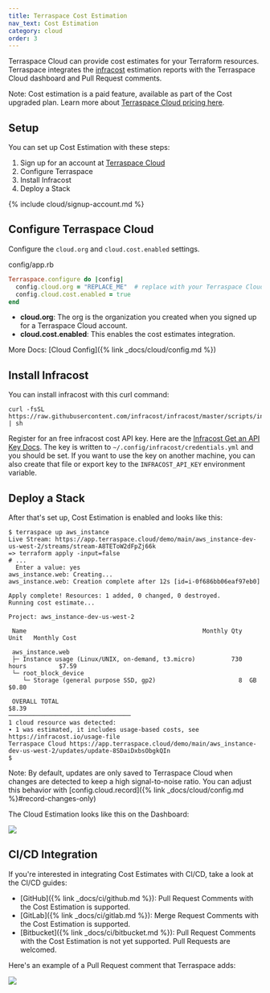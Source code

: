 ```yaml
---
title: Terraspace Cost Estimation
nav_text: Cost Estimation
category: cloud
order: 3
---
```


Terraspace Cloud can provide cost estimates for your Terraform resources. Terraspace integrates the [infracost](https://www.infracost.io/) estimation reports with the Terraspace Cloud dashboard and Pull Request comments.

Note: Cost estimation is a paid feature, available as part of the Cost upgraded plan. Learn more about [Terraspace Cloud pricing here](https://app.terraspace.cloud/pricing?type=cost).

## Setup

You can set up Cost Estimation with these steps:

1. Sign up for an account at [Terraspace Cloud](https://app.terraspace.cloud)
2. Configure Terraspace
3. Install Infracost
4. Deploy a Stack

{% include cloud/signup-account.md %}

## Configure Terraspace Cloud

Configure the `cloud.org` and `cloud.cost.enabled` settings.

config/app.rb

```ruby
Terraspace.configure do |config|
  config.cloud.org = "REPLACE_ME"  # replace with your Terraspace Cloud org name
  config.cloud.cost.enabled = true
end
```

* **cloud.org**: The org is the organization you created when you signed up for a Terraspace Cloud account.
* **cloud.cost.enabled**: This enables the cost estimates integration.

More Docs: [Cloud Config]({% link _docs/cloud/config.md %})

## Install Infracost

You can install infracost with this curl command:

    curl -fsSL https://raw.githubusercontent.com/infracost/infracost/master/scripts/install.sh | sh

Register for an free infracost cost API key. Here are the [Infracost Get an API Key Docs](https://www.infracost.io/docs/#2-get-api-key). The key is written to  `~/.config/infracost/credentials.yml` and you should be set. If you want to  use the key on another machine, you can also create that file or export key to the `INFRACOST_API_KEY` environment variable.

## Deploy a Stack

After that's set up, Cost Estimation is enabled and looks like this:

    $ terraspace up aws_instance
    Live Stream: https://app.terraspace.cloud/demo/main/aws_instance-dev-us-west-2/streams/stream-A8TEToW2dFpZj66k
    => terraform apply -input=false
    # ...
      Enter a value: yes
    aws_instance.web: Creating...
    aws_instance.web: Creation complete after 12s [id=i-0f686bb06eaf97eb0]

    Apply complete! Resources: 1 added, 0 changed, 0 destroyed.
    Running cost estimate...

    Project: aws_instance-dev-us-west-2

     Name                                                 Monthly Qty  Unit   Monthly Cost

     aws_instance.web
     ├─ Instance usage (Linux/UNIX, on-demand, t3.micro)          730  hours         $7.59
     └─ root_block_device
        └─ Storage (general purpose SSD, gp2)                       8  GB            $0.80

     OVERALL TOTAL                                                                   $8.39
    ──────────────────────────────────
    1 cloud resource was detected:
    ∙ 1 was estimated, it includes usage-based costs, see https://infracost.io/usage-file
    Terraspace Cloud https://app.terraspace.cloud/demo/main/aws_instance-dev-us-west-2/updates/update-8SDaiDxbsObgkQIn
    $

Note: By default, updates are only saved to Terraspace Cloud when changes are detected to keep a high signal-to-noise ratio.  You can adjust this behavior with [config.cloud.record]({% link _docs/cloud/config.md %}#record-changes-only)

 The Cloud Estimation looks like this on the Dashboard:

![](https://img.boltops.com/images/terraspace/cloud/costs/cost-estimation-example-v2.png)

## CI/CD Integration

If you're interested in integrating Cost Estimates with CI/CD, take a look at the CI/CD guides:

* [GitHub]({% link _docs/ci/github.md %}): Pull Request Comments with the Cost Estimation is supported.
* [GitLab]({% link _docs/ci/gitlab.md %}): Merge Request Comments with the Cost Estimation is supported.
* [Bitbucket]({% link _docs/ci/bitbucket.md %}): Pull Request Comments with the Cost Estimation is not yet supported. Pull Requests are welcomed.

Here's an example of a Pull Request comment that Terraspace adds:

![](https://img.boltops.com/images/terraspace/cloud/costs/github-pr-comment-v2.png)

